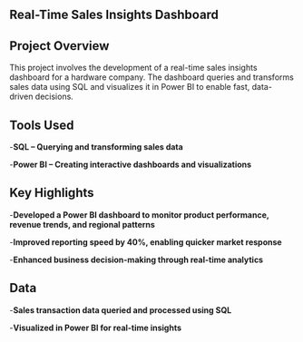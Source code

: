 ## Real-Time Sales Insights Dashboard

## Project Overview

This project involves the development of a real-time sales insights dashboard for a hardware company. The dashboard queries and transforms sales data using SQL and visualizes it in Power BI to enable fast, data-driven decisions.

## Tools Used

-**SQL – Querying and transforming sales data**

-**Power BI – Creating interactive dashboards and visualizations**

## Key Highlights

-**Developed a Power BI dashboard to monitor product performance, revenue trends, and regional patterns**

-**Improved reporting speed by 40%, enabling quicker market response**

-**Enhanced business decision-making through real-time analytics**

## Data

-**Sales transaction data queried and processed using SQL**

-**Visualized in Power BI for real-time insights**
